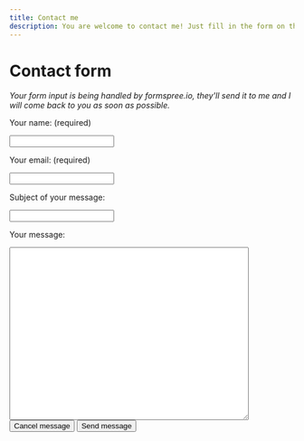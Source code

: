 ```yaml
---
title: Contact me
description: You are welcome to contact me! Just fill in the form on this page.
---
```


# Contact form

<html>
<i>Your form input is being handled by formspree.io, they'll send it to me and I will come back to you as soon as possible.</i>
<form action="https://formspree.io/marnix2813@hotmail.com" method="POST">
<label><p>Your name: (required)</p>
<input type="text" name="name" required/></label>
<label><p>Your email: (required)</p>
<input type="email" name="email" required/></label>
<label><p>Subject of your message:</p>
<input type="text" name="subject"/></label><br>
<label><p>Your message:</p>
<textarea type="text" name="message" ROWS="20" COLS="50" required></textarea></label><br>
<BUTTON TYPE="reset">Cancel message</BUTTON>
<BUTTON TYPE="submit">Send message</BUTTON>
</form>
</html>
